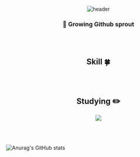 <div align="center">
  
 <!-- Header -->
![header](https://capsule-render.vercel.app/api?type=slice&color=A88475&height=200&section=header&text=Hello&desc=Hug%20me&fontSize=60&fontColor=FAE9D1&rotate=14&fontAlignY=25&fontAlign=75&descAlignY=43&descAlign=80)

<!-- Introduction -->
  ### 🌱 Growing Github sprout
 <br/><br/>


<!--Stack-->
 ## Skill :four_leaf_clover:
 <br/><br/>

 <!--Studying -->
 ## Studying :pencil2: 
   <img src="https://img.shields.io/badge/Spring-6DB33F?style=flat&logo=Spring&logoColor=white"/>
  <br/><br/>
  
</div>

<!-- State -->
<br/><br/>
![Anurag's GitHub stats](https://github-readme-stats.vercel.app/api?username=MoonJaeGyeong&theme=kacho_ga&show_icons=true)


<!--
**MoonJaeGyeong/MoonJaeGyeong** is a ✨ _special_ ✨ repository because its `README.md` (this file) appears on your GitHub profile.

Here are some ideas to get you started:

- 🔭 I’m currently working on ...
- 🌱 I’m currently learning ...
- 👯 I’m looking to collaborate on ...
- 🤔 I’m looking for help with ...
- 💬 Ask me about ...
- 📫 How to reach me: ...
- 😄 Pronouns: ...
- ⚡ Fun fact: ...
-->
